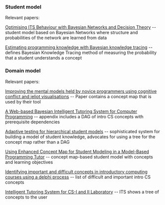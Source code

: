 ### Student model ###

Relevant papers:

[Optimising ITS Behaviour with Bayesian Networks and Decision Theory](Mitrovic01.md) -- student model based on Bayesian Networks where structure and probabilities of the network are learned from data

[Estimating programming knowledge with Bayesian knowledge tracing](Kasurinen09.md) -- defines Bayesian Knowledge Tracing method of measuring the probability that a student understands a concept

### Domain model ###

Relevant papers:

[Improving the mental models held by novice programmers using cognitive conflict and jeliot visualisations](Ma09.md) -- Paper contains a concept map that is used by their tool

[A Web-based Bayesian Intelligent Tutoring System for Computer Programming](Butz06.md) -- appendix includes a DAG of intro CS concepts with prerequisite dependencies

[Adaptive testing for hierarchical student models](Guzman07.md) -- sophisticated system for building a model of student knowledge, advocates for using a tree for the concept map rather than a DAG

[Using Enhanced Concept Map for Student Modeling in a Model-Based Programming Tutor](Kumar06.md) -- concept map-based student model with concepts and learning objectives

[Identifying important and difficult concepts in introductory computing courses using a delphi process](Goldman08.md) -- list of difficult and important intro CS concepts

[Intelligent Tutoring System for CS-I and II Laboratory](Yoo06.md) -- ITS shows a tree of concepts to the user